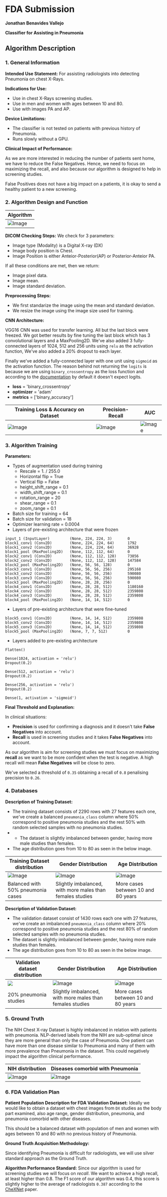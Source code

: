 
# FDA  Submission

**Jonathan Benavides Vallejo**

**Classifier for Assisting in Pneumonia**

## Algorithm Description 

### 1. General Information

**Intended Use Statement:** 
For assisting radiologists into detecting Pneumonia on chest X-Rays.

**Indications for Use:**
* Use in chest X-Rays screening studies.
* Use in men and women with ages between 10 and 80.
* Use with images PA and AP.


**Device Limitations:**
* The classifier is not tested on patients with previous history of Pneumonia.
* Runs slowly without a GPU.


**Clinical Impact of Performance:**

As we are more interested in reducing the number of patients sent home, we have to reduce the False Negatives. Hence, we need to focus on maximizing the recall, and also because our algorithm is designed to help in screening studies. 

False Positives does not have a big impact on a patients, it is okay to send a healthy patient to a new screening.


### 2. Algorithm Design and Function
|Algorithm|
|----|
|![Image](https://github.com/jb-apps/Udacity-Pneumonia-Detection-From-Chest-X-Rays/blob/main/assets/Algorithm.png)|

**DICOM Checking Steps:**
We check for 3 parameters:
- Image type (Modality) is a Digital X-ray (DX)
- Image body position is Chest.
- Image Position is either Anteior-Posterior(AP) or Posterior-Anteior PA.

If all these conditions are met, then we return:
- Image pixel data.
- Image mean.
- Image standard deviation.


**Preprocessing Steps:**
- We first standarize the image using the mean and standard deviation.
- We resize the image using the image size used for training.

    
**CNN Architecture:**

VGG16 CNN was used for transfer learning. All but the last block were freezed.
We got better results by fine tuning the last block which has 3 convolutional layers and a MaxPooling2D.
We've also added 3 fully-connected layers of 1024, 512 and 256 units using `relu` as the activation function,
We've also added a 20% dropout to each layer.

Finally we've added a fully-connected layer with one unit using `sigmoid` as the activation function. The reason behind not returning the `logits` is because we are using `binary_crossentropy` as the loss function and according to the [documentation](https://keras.io/api/losses/probabilistic_losses/#binary_crossentropy-function) by default it doesn't expect logits.
* **loss** = 'binary_crossentropy'
* **optimizer** = 'adam'
* **metrics** = ['binary_accuracy']

|Training Loss & Accuracy on Dataset|Precision-Recall|AUC|
|------|------|------|
|![Image](https://github.com/jb-apps/Udacity-Pneumonia-Detection-From-Chest-X-Rays/blob/main/assets/download.png)|![Image](https://github.com/jb-apps/Udacity-Pneumonia-Detection-From-Chest-X-Rays/blob/main/assets/download-2.png)|![Image](https://github.com/jb-apps/Udacity-Pneumonia-Detection-From-Chest-X-Rays/blob/main/assets/download-1.png)|


### 3. Algorithm Training

**Parameters:**
* Types of augmentation used during training
	* Rescale = 1. / 255.0
	* Horizontal flip = True
	* Vertical flip = False
	* height_shift_range = 0.1
	* width_shift_range = 0.1
	* rotation_range = 20
	* shear_range = 0.1
	* zoom_range = 0.1
* Batch size for training = 64
* Batch size for validation = 18
* Optimizer learning rate = 0.0004
* Layers of pre-existing architecture that were frozen
```
input_1 (InputLayer)         (None, 224, 224, 3)       0         
block1_conv1 (Conv2D)        (None, 224, 224, 64)      1792      
block1_conv2 (Conv2D)        (None, 224, 224, 64)      36928     
block1_pool (MaxPooling2D)   (None, 112, 112, 64)      0        
block2_conv1 (Conv2D)        (None, 112, 112, 128)     73856     
block2_conv2 (Conv2D)        (None, 112, 112, 128)     147584    
block2_pool (MaxPooling2D)   (None, 56, 56, 128)       0         
block3_conv1 (Conv2D)        (None, 56, 56, 256)       295168    
block3_conv2 (Conv2D)        (None, 56, 56, 256)       590080    
block3_conv3 (Conv2D)        (None, 56, 56, 256)       590080    
block3_pool (MaxPooling2D)   (None, 28, 28, 256)       0         
block4_conv1 (Conv2D)        (None, 28, 28, 512)       1180160   
block4_conv2 (Conv2D)        (None, 28, 28, 512)       2359808   
block4_conv3 (Conv2D)        (None, 28, 28, 512)       2359808   
block4_pool (MaxPooling2D)   (None, 14, 14, 512)       0        
```
* Layers of pre-existing architecture that were fine-tuned
```
block5_conv1 (Conv2D)        (None, 14, 14, 512)       2359808
block5_conv2 (Conv2D)        (None, 14, 14, 512)       2359808
block5_conv3 (Conv2D)        (None, 14, 14, 512)       2359808   
block5_pool (MaxPooling2D)   (None, 7, 7, 512)         0
```
* Layers added to pre-existing architecture
```
Flatten()

Dense(1024, activation = 'relu')
Dropout(0.2)

Dense(512, activation = 'relu')
Dropout(0.2)
    
Dense(256, activation = 'relu')
Dropout(0.2)

Dense(1, activation = 'sigmoid')
```


**Final Threshold and Explanation:**

In clinical situations:
- **Precision** is used for confirming a diagnosis and it doesn't take **False Negatives** into account.
- **Recall** is used in screening studies and it takes **False Negatives** into account.

As our algorithm is aim for screening studies we must focus on maximizing **recall** as we want to be more confident when the test is negative. A high recall will mean **False Negatives** will be close to zero.

We've selected a threshold of `0.35` obtaining a recall of `0.8` penalising precision to `0.26`.


### 4. Databases

**Description of Training Dataset:** 

- The training dataset consists of 2290 rows with 27 features each one, we've create a balanced `pneumonia_class` column where 50% correspond to positive pneumonia studies and the rest 50% with random selected samples with no pneumonia studies.
- - The dataset is slightly imbalanced between gender, having more male studies than females.
- The age distribution goes from 10 to 80 as seen in the below image.

| Training Dataset distribution | Gender Distribution | Age Distribution |
|----------|--------|-----|
|![Image](https://github.com/jb-apps/Udacity-Pneumonia-Detection-From-Chest-X-Rays/blob/main/assets/training_dataset.png)|![Image](https://github.com/jb-apps/Udacity-Pneumonia-Detection-From-Chest-X-Rays/blob/main/assets/training_dataset_gender.png)|![Image](https://github.com/jb-apps/Udacity-Pneumonia-Detection-From-Chest-X-Rays/blob/main/assets/training_age_distribution.png)|
|Balanced with 50% pneumonia cases| Slightly imbalanced, with more males than females studies|More cases between 10 and 80 years|


**Description of Validation Dataset:** 
- The validation dataset consist of 1430 rows each one with 27 features, we've create an imbalanced `pneumonia_class` column where 20% correspond to positive pneumonia studies and the rest 80% of random selected samples with no pneumonia studies.
- The dataset is slightly imbalanced between gender, having more male studies than females.
- The age distribution goes from 10 to 80 as seen in the below image.

| Validation dataset distribution | Gender Distribution | Age Distribution |
|----------|--------|-----|
|![](https://github.com/jb-apps/Udacity-Pneumonia-Detection-From-Chest-X-Rays/blob/main/assets/validation_dataset.png)|![Image](https://github.com/jb-apps/Udacity-Pneumonia-Detection-From-Chest-X-Rays/blob/main/assets/validation_gender_distribution.png)|![Image](https://github.com/jb-apps/Udacity-Pneumonia-Detection-From-Chest-X-Rays/blob/main/assets/validation_age_distribution.png)|
| 20% pneumonia studies | Slightly imbalanced, with more males than females studies | More cases between 10 and 80 years|

### 5. Ground Truth

The NIH Chest X-ray Dataset is highly imbalanced in relation with patients with pneumonia. NLP-derived labels from the NIH are sub-optimal since they are more general than only the case of Pneumonia. 
One patient can have more than one disease similar to Pneumonia and many of them with more prevalence than Pneumonia in the dataset. This could negatively impact the algorithm clinical performance.

| NIH distribution | Diseases comorbid with Pneumonia |
|------------------|------------------|
|![Image](https://github.com/jb-apps/Udacity-Pneumonia-Detection-From-Chest-X-Rays/blob/main/assets/NIH_distribution.png)|![Image](https://github.com/jb-apps/Udacity-Pneumonia-Detection-From-Chest-X-Rays/blob/main/assets/diseases_comorbid_with_pneumonia.png)|


### 6. FDA Validation Plan

**Patient Population Description for FDA Validation Dataset:**
Ideally we would like to obtain a dataset with chest images from `DX` studies as the body part examined, also age range, gender distribution, pneumonia, and pneumonia comorbid with other diseases.

This should be a balanced dataset with population of men and women with ages between 10 and 80 with no previous history of Pneumonia. 


**Ground Truth Acquisition Methodology:**

Since identifying Pneumonia is difficult for radiologists, we will use silver standard approach as the Ground Truth.


**Algorithm Performance Standard:**
Since our algorithm is used for screening studies we will focus on *recall*. We want to achieve a high recall, at least higher than 0.8.
The F1 score of our algorithm was 0.4, this score is slightly higher to the average of radiologists `0.387`  according to the [CheXNet](https://arxiv.org/pdf/1711.05225.pdf) paper.